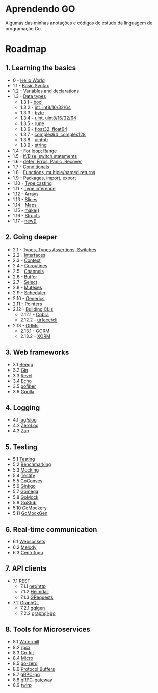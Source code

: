 # Aprendendo GO

Algumas das minhas anotações e códigos de estudo da linguagem de programação Go.

# Roadmap

## 1. Learning the basics

- 0 - [Hello World](./1_learn_the_basics/0_hello_word/main.go)
- 1.1 - [Basic Syntax](./_data/obsidian_files/1_learn_the_basics.md#11-basic-syntax)
- 1.2 - [Variables and declarations](./_data/obsidian_files/1_learn_the_basics.md#12-variables-and-declarations)
- 1.3 - [Data types](./_data/obsidian_files/1_learn_the_basics.md#13-data-types)
  - 1.3.1 - [bool](./_data/obsidian_files/1_learn_the_basics.md#131-bool)
  - 1.3.2 - [int, int8/16/32/64](./_data/obsidian_files/1_learn_the_basics.md#132-int-int8163264)
  - 1.3.3 - [byte](./_data/obsidian_files/1_learn_the_basics.md#133-byte)
  - 1.3.4 - [uint, uint8/16/32/64](./_data/obsidian_files/1_learn_the_basics.md#134-uint-uint8163264)
  - 1.3.5 - [rune](./_data/obsidian_files/1_learn_the_basics.md#135-rune)
  - 1.3.6 - [float32, float64](./_data/obsidian_files/1_learn_the_basics.md#136-float32-float64)
  - 1.3.7 - [complex64, complex128](./_data/obsidian_files/1_learn_the_basics.md#137-complex64128)
  - 1.3.8 - [uintptr](./_data/obsidian_files/1_learn_the_basics.md#138-uintptr)
  - 1.3.9 - [string](./_data/obsidian_files/1_learn_the_basics.md#139-strings)
- 1.4 - [For loop; Range](./_data/obsidian_files/1_learn_the_basics.md#14-for-loop-range)
- 1.5 - [If/Else, switch statements](./_data/obsidian_files/1_learn_the_basics.md#15-if-switch-statements)
- 1.6 - [defer, Erros, Panic, Recover](./_data/obsidian_files/1_learn_the_basics.md#16-defer-erros-panic-recover)
- 1.7 - [Conditionals](./_data/obsidian_files/1_learn_the_basics.md#17-conditionals)
- 1.8 - [Functions, multiple/named returns](./_data/obsidian_files/1_learn_the_basics.md#18-functions)
- 1.9 - [Packages, import, export](./_data/obsidian_files/1_learn_the_basics.md#19-packages-imports-and-exports)
- 1.10 - [Type casting](./_data/obsidian_files/1_learn_the_basics.md#110-type-casting)
- 1.11 - [Type inference](./_data/obsidian_files/1_learn_the_basics.md#111-type-inference)
- 1.12 - [Arrays](./_data/obsidian_files/1_learn_the_basics.md#112-arrays)
- 1.13 - [Slices](./_data/obsidian_files/1_learn_the_basics.md#113-slices)
- 1.14 - [Maps](./_data/obsidian_files/1_learn_the_basics.md#114-maps)
- 1.15 - [make()](./_data/obsidian_files/1_learn_the_basics.md#115-make)
- 1.16 - [Structs](./_data/obsidian_files/1_learn_the_basics.md#116-structs)
- 1.17 - [new()]()

## 2. Going deeper

- 2.1 - [Types, Types Assertions, Switches]()
- 2.2 - [Interfaces]()
- 2.3 - [Context]()
- 2.4 - [Goroutines]()
- 2.5 - [Channels]()
- 2.6 - [Buffer]()
- 2.7 - [Select]()
- 2.8 - [Mutexes]()
- 2.9 - [Scheduler]()
- 2.10 - [Generics]()
- 2.11 - [Pointers]()
- 2.12 - [Building CLIs]()
  - 2.12.1 - [Cobra]()
  - 2.12.2 - [urface/cli]()
- 2.13 - [ORMs]()
  - 2.13.1 - [GORM]()
  - 2.13.2 - [XORM]()

## 3. Web frameworks

- 3.1 [Beego]()
- 3.2 [Gin]()
- 3.3 [Revel]()
- 3.4 [Echo]()
- 3.5 [gofiber]()
- 3.6 [Gorilla]()

## 4. Logging

- 4.1 [log/slog]()
- 4.2 [ZeroLog]()
- 4.3 [Zap]()

## 5. Testing

- 5.1 [Testing]()
- 5.2 [Benchmarking]()
- 5.3 [Mocking]()
- 5.4 [Testify]()
- 5.5 [GoConvey]()
- 5.6 [Ginkgo]()
- 5.7 [Gomega]()
- 5.8 [GoMock]()
- 5.9 [GoStub]()
- 5.10 [GoMockery]()
- 5.11 [GoMockGen]()

## 6. Real-time communication

- 6.1 [Websockets]()
- 6.2 [Melody]()
- 6.3 [Centrifugo]()

## 7. API clients

- 7.1 [REST]()
  - 7.1.1 [net/http]()
  - 7.1.2 [Heimdall]()
  - 7.1.3 [GRequests]()
- 7.2 [GraphQL]()
  - 7.2.1 [gqlgen]()
  - 7.2.2 [graphql-go]()

## 8. Tools for Microservices

- 8.1 [Watermill]()
- 8.2 [rpcx]()
- 8.3 [Go-kit]()
- 8.4 [Micro]()
- 8.5 [go-zero]()
- 8.6 [Protocol Buffers]()
- 8.7 [gRPC-go]()
- 8.8 [gRPC-gateway]()
- 8.9 [twirp]()
